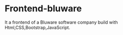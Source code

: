 # Frontend-bluware
It a frontend of a Bluware software company build with Html,CSS,Bootstrap,JavaScript.
